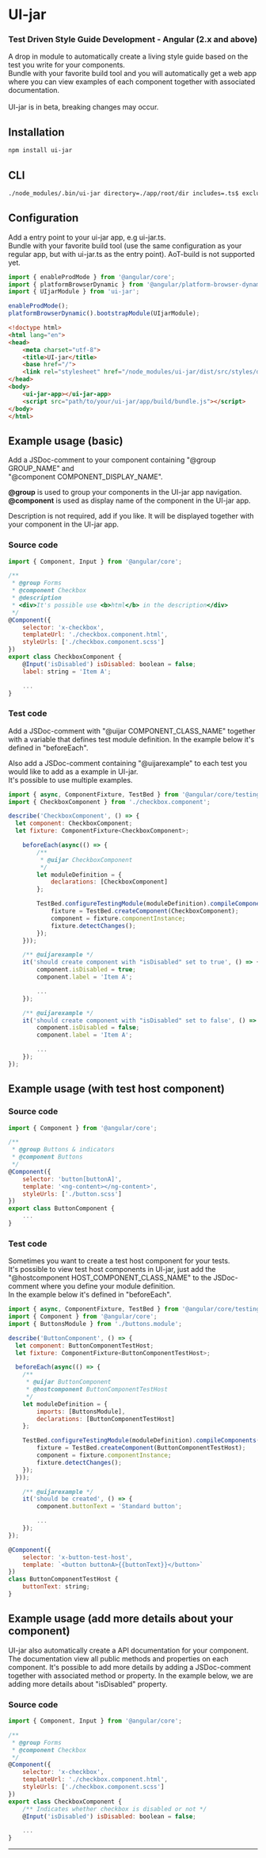 # UI-jar
### Test Driven Style Guide Development - Angular (2.x and above)
A drop in module to automatically create a living style guide based on the test you write for your components.<br/>
Bundle with your favorite build tool and you will automatically get a web app where you can view examples of each component together with associated documentation.<br/><br/>
UI-jar is in beta, breaking changes may occur.

## Installation
```bash
npm install ui-jar
```

## CLI

```bash
./node_modules/.bin/ui-jar directory=./app/root/dir includes=.ts$ excludes=.excludes.ts$ urlPrefix=prefix/url
```

## Configuration

Add a entry point to your ui-jar app, e.g ui-jar.ts.<br/>
Bundle with your favorite build tool (use the same configuration as your regular app, but with ui-jar.ts as the entry point).
AoT-build is not supported yet.

```js
import { enableProdMode } from '@angular/core';
import { platformBrowserDynamic } from '@angular/platform-browser-dynamic';
import { UIjarModule } from 'ui-jar';

enableProdMode();
platformBrowserDynamic().bootstrapModule(UIjarModule);
```

```html
<!doctype html>
<html lang="en">
<head>
    <meta charset="utf-8">
    <title>UI-jar</title>
    <base href="/">
    <link rel="stylesheet" href="/node_modules/ui-jar/dist/src/styles/default.css" type="text/css">
</head>
<body>
    <ui-jar-app></ui-jar-app>
    <script src="path/to/your/ui-jar/app/build/bundle.js"></script>
</body>
</html>
```

## Example usage (basic)

Add a JSDoc-comment to your component containing "@group GROUP_NAME" and<br/>
"@component COMPONENT_DISPLAY_NAME".

**@group** is used to group your components in the UI-jar app navigation.<br/>
**@component** is used as display name of the component in the UI-jar app.

Description is not required, add if you like. It will be displayed together with your component in the UI-jar app.

### Source code

```js
import { Component, Input } from '@angular/core';

/**
 * @group Forms
 * @component Checkbox
 * @description 
 * <div>It's possible use <b>html</b> in the description</div>
 */
@Component({
    selector: 'x-checkbox',
    templateUrl: './checkbox.component.html',
    styleUrls: ['./checkbox.component.scss']
})
export class CheckboxComponent {
    @Input('isDisabled') isDisabled: boolean = false;
    label: string = 'Item A';

    ...
}
```

### Test code

Add a JSDoc-comment with "@uijar COMPONENT_CLASS_NAME" together with a variable that defines test module definition.
In the example below it's defined in "beforeEach".

Also add a JSDoc-comment containing "@uijarexample" to each test you would like to add as a example in UI-jar.<br/>
It's possible to use multiple examples.

```js
import { async, ComponentFixture, TestBed } from '@angular/core/testing';
import { CheckboxComponent } from './checkbox.component';

describe('CheckboxComponent', () => {
  let component: CheckboxComponent;
  let fixture: ComponentFixture<CheckboxComponent>;

    beforeEach(async(() => {
        /** 
         * @uijar CheckboxComponent
         */
        let moduleDefinition = {
            declarations: [CheckboxComponent]
        };

        TestBed.configureTestingModule(moduleDefinition).compileComponents().then(() => {
            fixture = TestBed.createComponent(CheckboxComponent);
            component = fixture.componentInstance;
            fixture.detectChanges();      
        });
    }));

    /** @uijarexample */
    it('should create component with "isDisabled" set to true', () => {
        component.isDisabled = true;
        component.label = 'Item A';

        ...
    });

    /** @uijarexample */
    it('should create component with "isDisabled" set to false', () => {
        component.isDisabled = false;
        component.label = 'Item A';

        ...
    });
});
```

## Example usage (with test host component)

### Source code

```js
import { Component } from '@angular/core';

/**
 * @group Buttons & indicators
 * @component Buttons
 */
@Component({
    selector: 'button[buttonA]',
    template: '<ng-content></ng-content>',
    styleUrls: ['./button.scss']
})
export class ButtonComponent {
    ...
}
```

### Test code

Sometimes you want to create a test host component for your tests.<br/>
It's possible to view test host components in UI-jar, just add the "@hostcomponent HOST_COMPONENT_CLASS_NAME" to the JSDoc-comment where you define your module definition.<br/>
In the example below it's defined in "beforeEach".

```js
import { async, ComponentFixture, TestBed } from '@angular/core/testing';
import { Component } from '@angular/core';
import { ButtonsModule } from './buttons.module';

describe('ButtonComponent', () => {
  let component: ButtonComponentTestHost;
  let fixture: ComponentFixture<ButtonComponentTestHost>;

  beforeEach(async(() => {
    /** 
     * @uijar ButtonComponent
     * @hostcomponent ButtonComponentTestHost
     */
    let moduleDefinition = { 
        imports: [ButtonsModule],
        declarations: [ButtonComponentTestHost]
    };

    TestBed.configureTestingModule(moduleDefinition).compileComponents().then(() => {
        fixture = TestBed.createComponent(ButtonComponentTestHost);
        component = fixture.componentInstance;
        fixture.detectChanges();
    });
  }));

    /** @uijarexample */
    it('should be created', () => {
        component.buttonText = 'Standard button';

        ...
    });
});

@Component({
    selector: 'x-button-test-host',
    template: `<button buttonA>{{buttonText}}</button>`
})
class ButtonComponentTestHost {
    buttonText: string;
}
```

## Example usage (add more details about your component)

UI-jar also automatically create a API documentation for your component.
The documentation view all public methods and properties on each component.
It's possible to add more details by adding a JSDoc-comment together with associated method or property.
In the example below, we are adding more details about "isDisabled" property.

### Source code

```js
import { Component, Input } from '@angular/core';

/**
 * @group Forms
 * @component Checkbox
 */
@Component({
    selector: 'x-checkbox',
    templateUrl: './checkbox.component.html',
    styleUrls: ['./checkbox.component.scss']
})
export class CheckboxComponent {
    /** Indicates whether checkbox is disabled or not */
    @Input('isDisabled') isDisabled: boolean = false;

    ...
}
```

----
